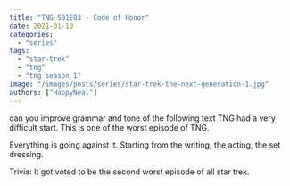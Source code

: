 ```yaml
---
title: "TNG S01E03 - Code of Honor"
date: 2021-01-10
categories:
  - "series"
tags:
  - "star-trek"
  - "tng"
  - "tng season 1"
image: "/images/posts/series/star-trek-the-next-generation-1.jpg"
authors: ["HappyNeal"]
---
```


can you improve grammar and tone of the following text
TNG had a very difficult start. This is one of the worst episode of TNG.

Everything is going against it. Starting from the writing, the acting, the set dressing.

Trivia: It got voted to be the second worst episode of all star trek.
